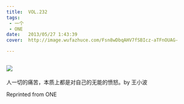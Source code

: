 ```yaml
---
title:	VOL.232
tags:
 - 一个
 - ONE
date:	2013/05/27 1:43:39
cover:	http://image.wufazhuce.com/Fsn8wDbqAHV7fSBIcz-aTFnOUAG-

---
```

![](http://image.wufazhuce.com/Fsn8wDbqAHV7fSBIcz-aTFnOUAG-)
---

人一切的痛苦，本质上都是对自己的无能的愤怒。by 王小波
 
Reprinted from ONE
